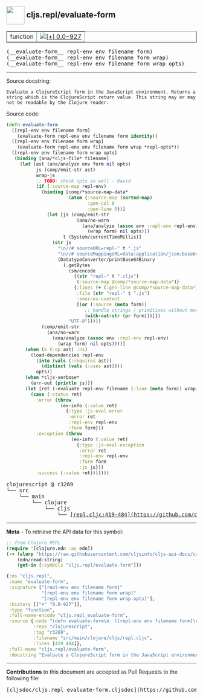 ## <img width="48px" valign="middle" src="http://i.imgur.com/Hi20huC.png"> cljs.repl/evaluate-form

 <table border="1">
<tr>

<td>function</td>
<td><a href="https://github.com/cljsinfo/cljs-api-docs/tree/0.0-927"><img valign="middle" alt="[+] 0.0-927" src="https://img.shields.io/badge/+-0.0--927-lightgrey.svg"></a> </td>
</tr>
</table>

 <samp>
(__evaluate-form__ repl-env env filename form)<br>
</samp>
 <samp>
(__evaluate-form__ repl-env env filename form wrap)<br>
</samp>
 <samp>
(__evaluate-form__ repl-env env filename form wrap opts)<br>
</samp>

---




Source docstring:

```
Evaluate a ClojureScript form in the JavaScript environment. Returns a
string which is the ClojureScript return value. This string may or may
not be readable by the Clojure reader.
```

Source code:

```clj
(defn evaluate-form
  ([repl-env env filename form]
    (evaluate-form repl-env env filename form identity))
  ([repl-env env filename form wrap]
    (evaluate-form repl-env env filename form wrap *repl-opts*))
  ([repl-env env filename form wrap opts]
   (binding [ana/*cljs-file* filename]
     (let [ast (ana/analyze env form nil opts)
           js (comp/emit-str ast)
           wrap-js
           ;; TODO: check opts as well - David
           (if (:source-map repl-env)
             (binding [comp/*source-map-data*
                       (atom {:source-map (sorted-map)
                              :gen-col 0
                              :gen-line 0})]
               (let [js (comp/emit-str
                          (ana/no-warn
                            (ana/analyze (assoc env :repl-env repl-env)
                              (wrap form) nil opts)))
                     t (System/currentTimeMillis)]
                 (str js
                   "\n//# sourceURL=repl-" t ".js"
                   "\n//# sourceMappingURL=data:application/json;base64,"
                   (DatatypeConverter/printBase64Binary
                     (.getBytes
                       (sm/encode
                         {(str "repl-" t ".cljs")
                          (:source-map @comp/*source-map-data*)}
                         {:lines (+ (:gen-line @comp/*source-map-data*) 3)
                          :file (str "repl-" t ".js")
                          :sources-content
                          [(or (:source (meta form))
                             ;; handle strings / primitives without metadata
                             (with-out-str (pr form)))]})
                       "UTF-8")))))
             (comp/emit-str
               (ana/no-warn
                 (ana/analyze (assoc env :repl-env repl-env)
                   (wrap form) nil opts))))]
       (when (= (:op ast) :ns)
         (load-dependencies repl-env
           (into (vals (:requires ast))
             (distinct (vals (:uses ast))))
           opts))
       (when *cljs-verbose*
         (err-out (println js)))
       (let [ret (-evaluate repl-env filename (:line (meta form)) wrap-js)]
         (case (:status ret)
           :error (throw
                    (ex-info (:value ret)
                      {:type :js-eval-error
                       :error ret
                       :repl-env repl-env
                       :form form}))
           :exception (throw
                        (ex-info (:value ret)
                          {:type :js-eval-exception
                           :error ret
                           :repl-env repl-env
                           :form form
                           :js js}))
           :success (:value ret)))))))
```

 <pre>
clojurescript @ r3269
└── src
    └── main
        └── clojure
            └── cljs
                └── <ins>[repl.cljc:419-484](https://github.com/clojure/clojurescript/blob/r3269/src/main/clojure/cljs/repl.cljc#L419-L484)</ins>
</pre>


---

__Meta__ - To retrieve the API data for this symbol:

```clj
;; from Clojure REPL
(require '[clojure.edn :as edn])
(-> (slurp "https://raw.githubusercontent.com/cljsinfo/cljs-api-docs/catalog/cljs-api.edn")
    (edn/read-string)
    (get-in [:symbols "cljs.repl/evaluate-form"]))
```

```clj
{:ns "cljs.repl",
 :name "evaluate-form",
 :signature ["[repl-env env filename form]"
             "[repl-env env filename form wrap]"
             "[repl-env env filename form wrap opts]"],
 :history [["+" "0.0-927"]],
 :type "function",
 :full-name-encode "cljs.repl_evaluate-form",
 :source {:code "(defn evaluate-form\n  ([repl-env env filename form]\n    (evaluate-form repl-env env filename form identity))\n  ([repl-env env filename form wrap]\n    (evaluate-form repl-env env filename form wrap *repl-opts*))\n  ([repl-env env filename form wrap opts]\n   (binding [ana/*cljs-file* filename]\n     (let [ast (ana/analyze env form nil opts)\n           js (comp/emit-str ast)\n           wrap-js\n           ;; TODO: check opts as well - David\n           (if (:source-map repl-env)\n             (binding [comp/*source-map-data*\n                       (atom {:source-map (sorted-map)\n                              :gen-col 0\n                              :gen-line 0})]\n               (let [js (comp/emit-str\n                          (ana/no-warn\n                            (ana/analyze (assoc env :repl-env repl-env)\n                              (wrap form) nil opts)))\n                     t (System/currentTimeMillis)]\n                 (str js\n                   \"\\n//# sourceURL=repl-\" t \".js\"\n                   \"\\n//# sourceMappingURL=data:application/json;base64,\"\n                   (DatatypeConverter/printBase64Binary\n                     (.getBytes\n                       (sm/encode\n                         {(str \"repl-\" t \".cljs\")\n                          (:source-map @comp/*source-map-data*)}\n                         {:lines (+ (:gen-line @comp/*source-map-data*) 3)\n                          :file (str \"repl-\" t \".js\")\n                          :sources-content\n                          [(or (:source (meta form))\n                             ;; handle strings / primitives without metadata\n                             (with-out-str (pr form)))]})\n                       \"UTF-8\")))))\n             (comp/emit-str\n               (ana/no-warn\n                 (ana/analyze (assoc env :repl-env repl-env)\n                   (wrap form) nil opts))))]\n       (when (= (:op ast) :ns)\n         (load-dependencies repl-env\n           (into (vals (:requires ast))\n             (distinct (vals (:uses ast))))\n           opts))\n       (when *cljs-verbose*\n         (err-out (println js)))\n       (let [ret (-evaluate repl-env filename (:line (meta form)) wrap-js)]\n         (case (:status ret)\n           :error (throw\n                    (ex-info (:value ret)\n                      {:type :js-eval-error\n                       :error ret\n                       :repl-env repl-env\n                       :form form}))\n           :exception (throw\n                        (ex-info (:value ret)\n                          {:type :js-eval-exception\n                           :error ret\n                           :repl-env repl-env\n                           :form form\n                           :js js}))\n           :success (:value ret)))))))",
          :repo "clojurescript",
          :tag "r3269",
          :filename "src/main/clojure/cljs/repl.cljc",
          :lines [419 484]},
 :full-name "cljs.repl/evaluate-form",
 :docstring "Evaluate a ClojureScript form in the JavaScript environment. Returns a\nstring which is the ClojureScript return value. This string may or may\nnot be readable by the Clojure reader."}

```

---

__Contributions__ to this document are accepted as Pull Requests to the following file:

 <pre>
[cljsdoc/cljs.repl_evaluate-form.cljsdoc](https://github.com/cljsinfo/cljs-api-docs/blob/master/cljsdoc/cljs.repl_evaluate-form.cljsdoc)
</pre>


